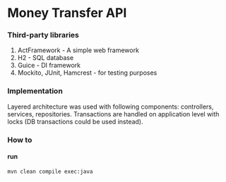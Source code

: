 # Money Transfer API

### Third-party libraries 
1. ActFramework - A simple web framework
2. H2 - SQL database
3. Guice - DI framework
4. Mockito, JUnit, Hamcrest - for testing purposes

### Implementation

Layered architecture was used with following components: controllers, services, repositories.
Transactions are handled on application level with locks (DB transactions could be used instead).

### How to 

#### run

    mvn clean compile exec:java
